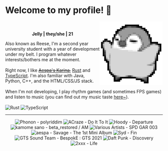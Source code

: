 <h1>Welcome to my profile! 👋</h1>
<img src="penguin.webp" alt="dancing penguin" align="right" width="40%">
<br>
<p align="center"><b>Jelly | they/she | 21</b></p>
<p>
Also known as Reese, I'm a second year university student with a year of development under my belt. I program whatever interests/bothers me at the moment.
<br><br>
Right now, I like <s><a href="https://kprofiles.com/karina-aespa-profile/">Aespa's Karina</a>,</s> <a href="https://www.rust-lang.org/">Rust</a> and <a href="https://www.typescriptlang.org/">TypeScript</a>. I'm also familiar with Java, Python, C++, and the HTML/CSS/JS stack.
<br><br>
When I'm not developing, I play rhythm games (and sometimes FPS games) and listen to music (you can find out my music taste <a href="https://www.last.fm/user/i-dle">here~</a>).
<br><br>
<img alt="Rust" src="https://img.shields.io/badge/Rust-%23000000.svg?&style=for-the-badge&logo=rust&logoColor=white"/> <img alt="TypeScript" src="https://img.shields.io/badge/TypeScript-%233178C6.svg?&style=for-the-badge&logo=typescript&logoColor=white"/>
</p>
<hr class="dotted">
<!-- lastfm -->
<p align="center"><img src="https://lastfm.freetls.fastly.net/i/u/64s/1335157279f53e59a59de3572fc3bac1.jpg" title="Phonon - polyriddim"> <img src="https://lastfm.freetls.fastly.net/i/u/64s/c2a7d2861d5bbff76791d361017caaf9.jpg" title="ACraze - Do It To It"> <img src="https://lastfm.freetls.fastly.net/i/u/64s/12568957f9037f5c50578345c2515adc.jpg" title="Hoody - Departure"> <img src="https://lastfm.freetls.fastly.net/i/u/64s/2ecd07b9ef2dc5760569e0a231282232.jpg" title="kamome sano - beta_restored / AM"> <img src="https://lastfm.freetls.fastly.net/i/u/64s/104178f57d386e93ebaa5e6bedfc376a.jpg" title="Various Artists - SPD GAR 003"> <img src="https://lastfm.freetls.fastly.net/i/u/64s/9686de538a7ca3b967de4cc7e76e316b.jpg" title="aespa - Savage - The 1st Mini Album"> <img src="https://lastfm.freetls.fastly.net/i/u/64s/4509b7d33920fdf2ff805f408c5e46a6.jpg" title="Syd - Fin"> <img src="https://lastfm.freetls.fastly.net/i/u/64s/bc6fb5a4826fba3701092ade77654c32.png" title="GTS Sound Team - BespokE : GTS 2021"> <img src="https://lastfm.freetls.fastly.net/i/u/64s/54010ae7c4fa4c96a1e1872a051d9ecc.png" title="Daft Punk - Discovery"> <img src="https://lastfm.freetls.fastly.net/i/u/64s/a47f374ca6193aea4267a13ae5ae6af0.jpg" title="2xxx - Life"> </p>
